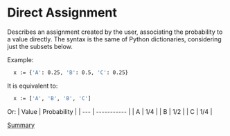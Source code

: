 # Direct Assignment

Describes an assignment created by the user, associating the probability to a value directly. 
The syntax is the same of Python dictionaries, considering just the subsets below.

Example:
```sh
  x := {'A': 0.25, 'B': 0.5, 'C': 0.25}
```

It is equivalent to:
```sh
  x := ['A', 'B', 'B', 'C']
```
Or:
| Value | Probability |
| --- | ----------- |
| A | 1/4 |
| B | 1/2 |
| C | 1/4 |

[Summary](https://github.com/gleisonsdm/Kuifje-Documentation)
